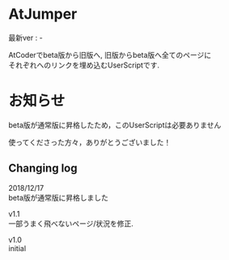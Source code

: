 # AtJumper
最新ver : -

AtCoderでbeta版から旧版へ, 旧版からbeta版へ全てのページに  
それぞれへのリンクを埋め込むUserScriptです.

# お知らせ

beta版が通常版に昇格したため，このUserScriptは必要ありません

使ってくださった方々，ありがとうございました！

## Changing log

2018/12/17  
beta版が通常版に昇格しました

v1.1  
一部うまく飛べないページ/状況を修正.

v1.0  
initial

